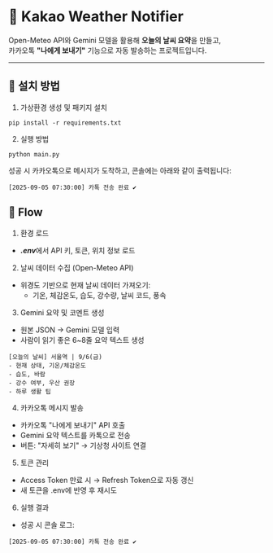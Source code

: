 # 📌 Kakao Weather Notifier

Open-Meteo API와 Gemini 모델을 활용해 **오늘의 날씨 요약**을 만들고,  
카카오톡 **"나에게 보내기"** 기능으로 자동 발송하는 프로젝트입니다.

---

## 🚀 설치 방법

1. 가상환경 생성 및 패키지 설치
```
pip install -r requirements.txt
```


2. 실행 방법
```
python main.py
```

성공 시 카카오톡으로 메시지가 도착하고, 콘솔에는 아래와 같이 출력됩니다:
```
[2025-09-05 07:30:00] 카톡 전송 완료 ✔
```


## 🔄 Flow
1. 환경 로드
- ***.env***에서 API 키, 토큰, 위치 정보 로드  
  
2. 날씨 데이터 수집 (Open-Meteo API)
- 위경도 기반으로 현재 날씨 데이터 가져오기:
    - 기온, 체감온도, 습도, 강수량, 날씨 코드, 풍속
  
3. Gemini 요약 및 코멘트 생성
- 원본 JSON → Gemini 모델 입력
- 사람이 읽기 좋은 6~8줄 요약 텍스트 생성
```  
[오늘의 날씨] 서울역 | 9/6(금)
- 현재 상태, 기온/체감온도
- 습도, 바람
- 강수 여부, 우산 권장
- 하루 생활 팁
```
4. 카카오톡 메시지 발송
- 카카오톡 "나에게 보내기" API 호출
- Gemini 요약 텍스트를 카톡으로 전송
- 버튼: "자세히 보기" → 기상청 사이트 연결

5. 토큰 관리
- Access Token 만료 시 → Refresh Token으로 자동 갱신
- 새 토큰을 .env에 반영 후 재시도

6. 실행 결과
- 성공 시 콘솔 로그:

```
[2025-09-05 07:30:00] 카톡 전송 완료 ✔
```
